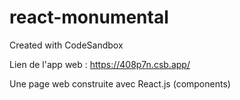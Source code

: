 # react-monumental
Created with CodeSandbox

Lien de l'app web : https://408p7n.csb.app/

Une page web construite avec React.js (components)
